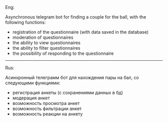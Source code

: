 Eng:

Asynchronous telegram bot for finding a couple for the ball, with the following functions:
- registration of the questionnaire (with data saved in the database)
- moderation of questionnaires
- the ability to view questionnaires
- the ability to filter questionnaires
- the possibility of responding to the questionnaire

---------------

Rus:

Асинхронный телеграмм бот для нахождения пары на бал, со следующими функциями:
- регистрация анкеты (с сохранениями данных в бд)
-  модерация анкет
- возможность просмотра анкет
- возможность фильтрации анкет
- возможность реакции на анкету
